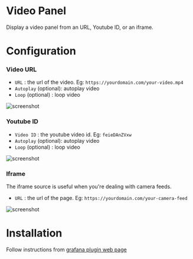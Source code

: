 # Video Panel
Display a video panel from an URL, Youtube ID, or an iframe.

# Configuration

### Video URL 
-  `URL` : the url of the video. Eg: `https://yourdomain.com/your-video.mp4`
-  `Autoplay` (optional): autoplay video
-  `Loop` (optional) : loop video

![screenshot](https://bitbucket.org/innius/grafana-video-plugin/raw/9b9fa2a7111ba432c2795b069ee344b79589c736/src/img/screenshots/video.png)

### Youtube ID 
-  `Video ID` : the youtube video id. Eg: `feieDAnZVxw`
-  `Autoplay` (optional): autoplay video
-  `Loop` (optional) : loop video

![screenshot](https://bitbucket.org/innius/grafana-video-plugin/raw/9b9fa2a7111ba432c2795b069ee344b79589c736/src/img/screenshots/youtube.png)

### Iframe 
The iframe source is useful when you're dealing with camera feeds.
-  `URL` : the url of the page. Eg: `https://yourdomain.com/your-camera-feed`

![screenshot](https://bitbucket.org/innius/grafana-video-plugin/raw/9b9fa2a7111ba432c2795b069ee344b79589c736/src/img/screenshots/iframe.png)

# Installation
Follow instructions from [grafana plugin web page](https://grafana.com/grafana/plugins/video-panel/installation)